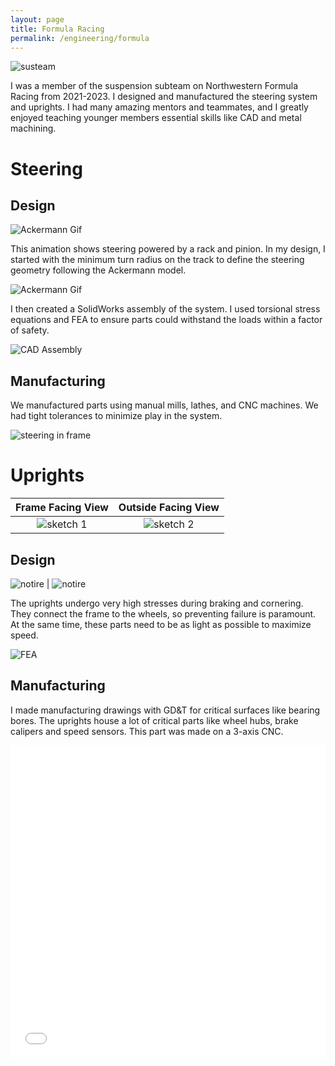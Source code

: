 ```yaml
---
layout: page
title: Formula Racing
permalink: /engineering/formula
---
```


![susteam](/assets/img/formula/NFR22team.jpg)  

I was a member of the suspension subteam on Northwestern Formula Racing from 2021-2023. I designed and manufactured the steering system and uprights. I had many amazing mentors and teammates, and I greatly enjoyed teaching younger members essential skills like CAD and metal machining.

# Steering

## Design

![Ackermann Gif](/assets/img/formula/ackermannsteer.gif)  

This animation shows steering powered by a rack and pinion. In my design, I started with the minimum turn radius on the track to define the steering geometry following the Ackermann model.

![Ackermann Gif](/assets/img/formula/ackermansketch.png)  


I then created a SolidWorks assembly of the system. I used torsional stress equations and FEA to ensure parts could withstand the loads within a factor of safety.  

![CAD Assembly](/assets/img/formula/steering_frame_assembly.jpg)  

## Manufacturing

We manufactured parts using manual mills, lathes, and CNC machines. We had tight tolerances to minimize play in the system.  

![steering in frame](/assets/img/formula/steering_in_frame.jpg)

# Uprights

Frame Facing View           |  Outside Facing View
:-------------------------:|:-------------------------:
![sketch 1](/assets/img/formula/upright.png)  |  ![sketch 2](/assets/img/formula/notire.png)

## Design

![notire](/assets/img/formula/uprightsketch1.jpg)  |  ![notire](/assets/img/formula/uprightsketch2.jpg)

The uprights undergo very high stresses during braking and cornering. They connect the frame to the wheels, so preventing failure is paramount. At the same time, these parts need to be as light as possible to maximize speed.

![FEA](/assets/img/formula/fea.png)

## Manufacturing

I made manufacturing drawings with GD&T for critical surfaces like bearing bores. The uprights house a lot of critical parts like wheel hubs, brake calipers and speed sensors. This part was made on a 3-axis CNC.  

<iframe src="/assets/img/formula/uprightdrawing.pdf" style="width:100%; height:500px;" frameborder="0"></iframe>





